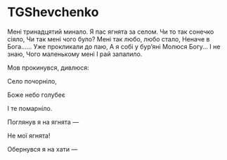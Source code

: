﻿# TGShevchenko

Мені тринадцятий минало.
Я пас ягнята за селом.
Чи то так сонечко сіяло,
Чи так мені чого було?
Мені так любо, любо стало,
Неначе в Бога......
Уже прокликали до паю,
А я собі у бур’яні
Молюся Богу... І не знаю,
Чого маленькому мені
І рай запалило.

Мов прокинувся, дивлюся:

Село почорніло,

Боже небо голубеє

І те помарніло.

Поглянув я на ягнята —

Не мої ягнята!

Обернувся я на хати —
